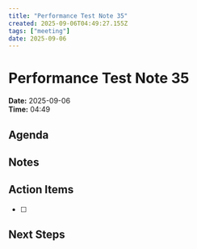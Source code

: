 ```yaml
---
title: "Performance Test Note 35"
created: 2025-09-06T04:49:27.155Z
tags: ["meeting"]
date: 2025-09-06
---
```


# Performance Test Note 35

**Date:** 2025-09-06  
**Time:** 04:49  

## Agenda


## Notes


## Action Items
- [ ] 

## Next Steps
